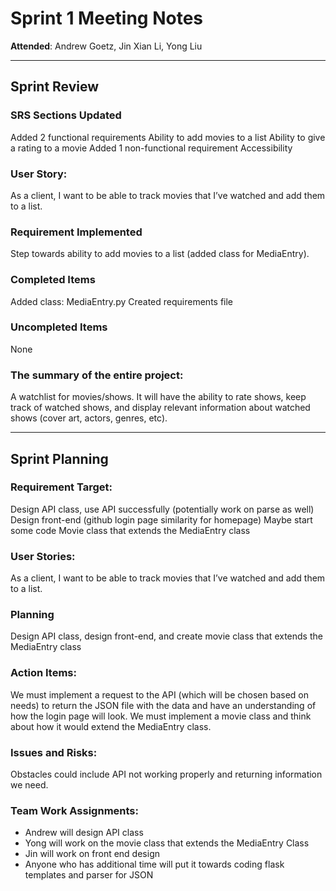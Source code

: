 # Sprint 1 Meeting Notes

**Attended**: Andrew Goetz, Jin Xian Li, Yong Liu 

***

## Sprint Review

### SRS Sections Updated

Added 2 functional requirements
Ability to add movies to a list
Ability to give a rating to a movie
Added 1 non-functional requirement
Accessibility

###  User Story:

As a client, I want to be able to track movies that I’ve watched and add them to a list.

### Requirement Implemented

Step towards ability to add movies to a list (added class for MediaEntry).

### Completed Items

Added class: MediaEntry.py
Created requirements file

### Uncompleted Items

None

### The summary of the entire project:

A watchlist for movies/shows. It will have the ability to rate shows, keep track of watched shows, and display relevant information about watched shows (cover art, actors, genres, etc).

***

## Sprint Planning

### Requirement Target:

Design API class, use API successfully (potentially work on parse as well)
Design front-end (github login page similarity for homepage)
Maybe start some code
Movie class that extends the MediaEntry class

### User Stories:

As a client, I want to be able to track movies that I’ve watched and add them to a list.

### Planning

Design API class, design front-end, and create movie class that extends the MediaEntry class

### Action Items:

We must implement a request to the API (which will be chosen based on needs) to return the JSON file with the data and have an understanding of how the login page will look. We must implement a movie class and think about how it would extend the MediaEntry class.

### Issues and Risks:

Obstacles could include API not working properly and returning information we need.

### Team Work Assignments:

- Andrew will design API class 
- Yong will work on the movie class that extends the MediaEntry Class
- Jin will work on front end design
- Anyone who has additional time will put it towards coding flask templates and parser for JSON
